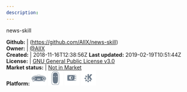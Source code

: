 ```yaml
---
description: 
---
```

news-skill



**Github:** | (https://github.com/AIIX/news-skill)  
**Owner:** | [@AIIX](https://github.com/AIIX)  
**Created:** | 2018-11-16T12:38:56Z  **Last updated:** 2019-02-19T10:51:44Z  
**License:** | [GNU General Public License v3.0](https://api.github.com/licenses/gpl-3.0)  
**Market status:** | [Not in Market](https://market.mycroft.ai/skill/)  
**Platform:**   ![](.gitbook/assets/mark-1-icon.png)  ![](.gitbook/assets/mark-2-icon.png)  ![](.gitbook/assets/picroft-icon.png)  ![](.gitbook/assets/kde.png)   
